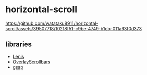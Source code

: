 # horizontal-scroll

https://github.com/watataku8911/horizontal-scroll/assets/39507718/10218f51-c9be-4749-b1cb-011a63f0d373

## libraries

- [Lenis](https://github.com/studio-freight/lenis)
- [OverlayScrollbars](https://kingsora.github.io/OverlayScrollbars/)
- [gsap](https://greensock.com/)
